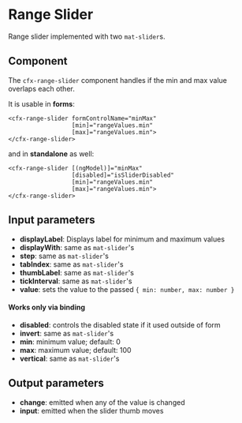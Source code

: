 # Range Slider

Range slider implemented with two `mat-slider`s.

## Component

The `cfx-range-slider` component handles if the min and max value overlaps each other.

It is usable in **forms**:

    <cfx-range-slider formControlName="minMax"
                      [min]="rangeValues.min"
                      [max]="rangeValues.min">
    </cfx-range-slider>

and in **standalone** as well:

    <cfx-range-slider [(ngModel)]="minMax"
                      [disabled]="isSliderDisabled"
                      [min]="rangeValues.min"
                      [max]="rangeValues.min">
    </cfx-range-slider>

## Input parameters

- **displayLabel**: Displays label for minimum and maximum values
- **displayWith**: same as `mat-slider`'s
- **step**: same as `mat-slider`'s
- **tabIndex**: same as `mat-slider`'s
- **thumbLabel**: same as `mat-slider`'s
- **tickInterval**: same as `mat-slider`'s
- **value**: sets the value to the passed `{ min: number, max: number }`

#### Works only via binding

- **disabled**: controls the disabled state if it used outside of form
- **invert**: same as `mat-slider`'s
- **min**: minimum value; default: 0
- **max**: maximum value; default: 100
- **vertical**: same as `mat-slider`'s


## Output parameters

- **change**: emitted when any of the value is changed
- **input**: emitted when the slider thumb moves
